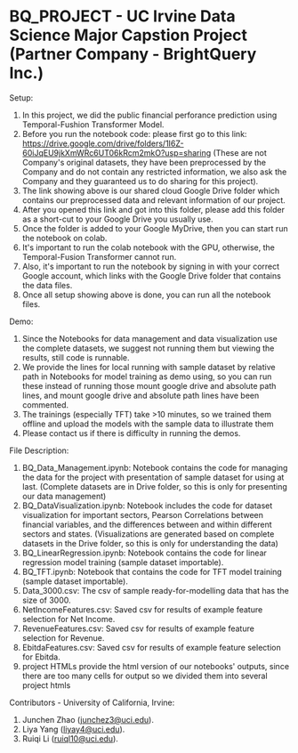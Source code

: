 # BQ_PROJECT - UC Irvine Data Science Major Capstion Project (Partner Company - BrightQuery Inc.)
Setup:
1. In this project, we did the public financial perforance prediction using Temporal-Fushion Transformer Model.
2. Before you run the notebook code: please first go to this link: https://drive.google.com/drive/folders/1I6Z-60iJqEU9jkXmWRc6UT06kRcm2mkO?usp=sharing (These are not Company's original datasets, they have been preprocessed by the Company and do not contain any restricted information, we also ask the Company and they guaranteed us to do sharing for this project).
3. The link showing above is our shared cloud Google Drive folder which contains our preprocessed data and relevant information of our project.
4. After you opened this link and got into this folder, please add this folder as a short-cut to your Google Drive you usually use.
5. Once the folder is added to your Google MyDrive, then you can start run the notebook on colab.
6. It's important to run the colab notebook with the GPU, otherwise, the Temporal-Fusion Transformer cannot run.
7. Also, it's important to run the notebook by signing in with your correct Google account, which links with the Google Drive folder that contains the data files.
8. Once all setup showing above is done, you can run all the notebook files.

Demo:
1. Since the Notebooks for data management and data visualization use the complete datasets, we suggest not running them but viewing the results, still code is runnable.
2. We provide the lines for local running with sample dataset by relative path in Notebooks for model training as demo using, so you can run these instead of running those mount google drive and absolute path lines, and mount google drive and absolute path lines have been commented.
3. The trainings (especially TFT) take >10 minutes, so we trained them offline and upload the models with the sample data to illustrate them
4. Please contact us if there is difficulty in running the demos.

File Description:
1. BQ_Data_Management.ipynb: Notebook contains the code for managing the data for the project with presentation of sample dataset for using at last. (Complete datasets are in Drive folder, so this is only for presenting our data management)
2. BQ_DataVisualization.ipynb: Notebook includes the code for dataset visualization for important sectors, Pearson Correlations between financial variables, and the differences between and within different sectors and states. (Visualizations are generated based on complete datasets in the Drive folder, so this is only for understanding the data)
3. BQ_LinearRegression.ipynb: Notebook contains the code for linear regression model training (sample dataset importable).
4. BQ_TFT.ipynb: Notebook that contains the code for TFT model training  (sample dataset importable). 
5. Data_3000.csv: The csv of sample ready-for-modelling data that has the size of 3000.
6. NetIncomeFeatures.csv: Saved csv for results of example feature selection for Net Income. 
7. RevenueFeatures.csv: Saved csv for results of example feature selection for Revenue. 
8. EbitdaFeatures.csv: Saved csv for results of example feature selection for Ebitda. 
9. project HTMLs provide the html version of our notebooks' outputs, since there are too many cells for output so we divided them into several project htmls

Contributors - University of California, Irvine: 
1. Junchen Zhao (junchez3@uci.edu).
2. Liya Yang (liyay4@uci.edu).
3. Ruiqi Li (ruiql10@uci.edu).

